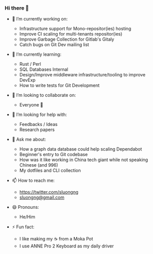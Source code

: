 ### Hi there 👋

- 🔭 I’m currently working on:
  + Infrastructure support for Mono-repositor(ies) hosting
  + Improve CI scaling for multi-tenants repositor(ies)
  + Improve Garbage Collection for Gitlab's Gitaly
  + Catch bugs on Git Dev mailing list

- 🌱 I’m currently learning:
  + Rust / Perl
  + SQL Databases Internal
  + Design/Improve middleware infrastructure/tooling to improve DevExp
  + How to write tests for Git Development

- 👯 I’m looking to collaborate on:
  + Everyone 🤗

- 🤔 I’m looking for help with:
  + Feedbacks / Ideas
  + Research papers

- 💬 Ask me about:
  + How a graph data database could help scaling Dependabot
  + Beginner's entry to Git codebase
  + How was it like working in China tech giant while not speaking Chinese (and 996)
  + My dotfiles and CLI collection

- 📫 How to reach me:
  + https://twitter.com/sluongng
  + sluongng@gmail.com

- 😄 Pronouns:
  + He/Him

- ⚡ Fun fact:
  + I like making my ☕️ from a Moka Pot
  + I use ANNE Pro 2 Keyboard as my daily driver
